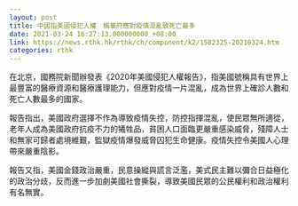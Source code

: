 ```yaml
---
layout: post
title: 中國指美國侵犯人權　稱華府應對疫情混亂致死亡最多
date: 2021-03-24 16:27:13.000000000 +08:00
link: https://news.rthk.hk/rthk/ch/component/k2/1582325-20210324.htm
categories: rthk
---
```


在北京，國務院新聞辦發表《2020年美國侵犯人權報告》，指美國號稱具有世界上最豐富的醫療資源和醫療護理能力，但應對疫情一片混亂，成為世界上確診人數和死亡人數最多的國家。

報告指出，美國政府選擇不作為導致疫情失控，防控指揮混亂，使民眾無所適從，老年人成為美國政府抗疫不力的犧牲品，貧困人口面臨更嚴重感染威脅，殘障人士和無家可歸者處境維艱，監獄疫情爆發威脅囚犯生命健康。疫情失控令美國人心理帶來嚴重陰影。

報告又指，美國金錢政治嚴重，民意操縱與謊言泛濫，美式民主難以彌合日益極化的政治分歧，反而進一步加劇美國社會撕裂，導致美國民眾的公民權利和政治權利有名無實。
